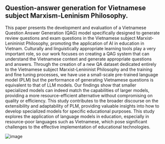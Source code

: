 ## Question-answer generation for Vietnamese subject Marxism-Leninism Philosophy.
This paper presents the development and evaluation of a Vietnamese Question Answer Generation (QAG) model specifically designed to generate review questions and exam questions in the Vietnamese subject Marxist-Lenininist Philosophy, promoting the application of AI in education in Vietnam. Culturally and linguistically appropriate learning tools play a very important role, so our work focuses on creating a QAG system that can understand the Vietnamese context and generate appropriate questions and answers. Through the creation of a new QA dataset dedicated entirely to the Vietnamese subject Marxist-Lenininist Philosophy and the training and fine tuning processes, we have use a small-scale pre-trained language model (PLM) but the performance of generating Vietnamese questions is equivalent to that of LLM models. Our findings show that smaller specialized models can indeed match the capabilities of larger models, providing a more resource-efficient alternative without compromising on quality or efficiency. This study contributes to the broader discourse on the extensibility and adaptability of PLM, providing valuable insights into how to develop specialized models for specific educational purposes. This study explores the application of language models in education, especially in resource-poor languages such as Vietnamese, which pose significant challenges to the effective implementation of educational technologies.


![image](https://github.com/user-attachments/assets/851a455c-9f99-4995-b449-875af4673617)

